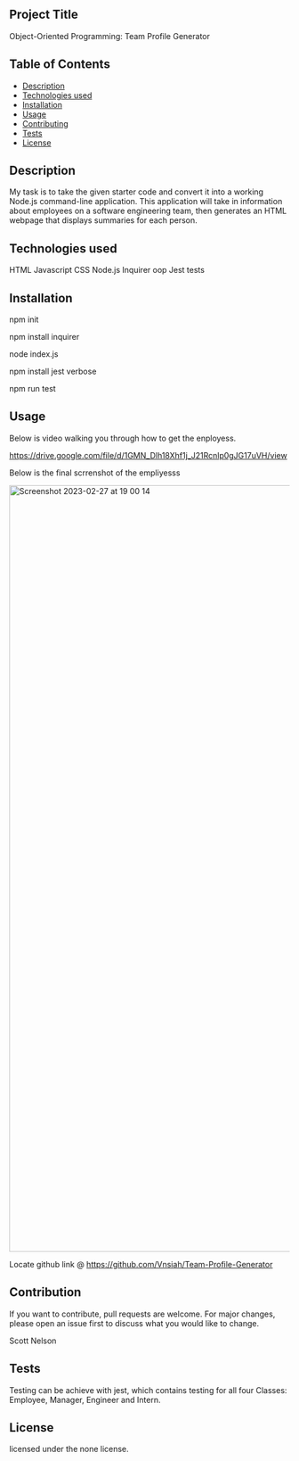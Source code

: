
## Project Title
 Object-Oriented Programming: Team Profile Generator


 ## Table of Contents
- [Description](#description)
- [Technologies used](#technologies)
- [Installation](#installation)
- [Usage](#usage)
- [Contributing](#contributing)
- [Tests](#tests)
- [License](#license)


## Description

My task is to take the given starter code and convert it into a working Node.js command-line application. This application will take in information about employees on a software engineering team, then generates an HTML webpage that displays summaries for each person. 

## Technologies used

HTML
Javascript
CSS
Node.js
Inquirer
oop
Jest tests


## Installation

npm init

npm install inquirer

node index.js

npm install jest verbose

npm run test

## Usage

Below is video walking you through how to get the enployess.

https://drive.google.com/file/d/1GMN_Dlh18Xhf1j_J21Rcnlp0gJG17uVH/view

Below is the final scrrenshot of the empliyesss

<img width="1375" alt="Screenshot 2023-02-27 at 19 00 14" src="https://user-images.githubusercontent.com/117393835/221657800-52e3e421-a225-4990-a34f-31a840090340.png">

Locate github link @ https://github.com/Vnsiah/Team-Profile-Generator

## Contribution

If you want to contribute, pull requests are welcome. For major changes, please open an issue first to discuss what you would like to change.

Scott Nelson

## Tests

Testing can be achieve with jest, which contains testing for all four Classes: Employee, Manager, Engineer and Intern.


## License

licensed under the none license.






## 